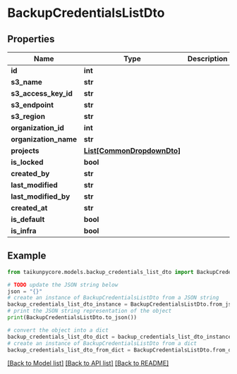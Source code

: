 # BackupCredentialsListDto


## Properties

Name | Type | Description | Notes
------------ | ------------- | ------------- | -------------
**id** | **int** |  | 
**s3_name** | **str** |  | 
**s3_access_key_id** | **str** |  | 
**s3_endpoint** | **str** |  | 
**s3_region** | **str** |  | 
**organization_id** | **int** |  | 
**organization_name** | **str** |  | 
**projects** | [**List[CommonDropdownDto]**](CommonDropdownDto.md) |  | 
**is_locked** | **bool** |  | 
**created_by** | **str** |  | 
**last_modified** | **str** |  | 
**last_modified_by** | **str** |  | 
**created_at** | **str** |  | 
**is_default** | **bool** |  | 
**is_infra** | **bool** |  | 

## Example

```python
from taikunpycore.models.backup_credentials_list_dto import BackupCredentialsListDto

# TODO update the JSON string below
json = "{}"
# create an instance of BackupCredentialsListDto from a JSON string
backup_credentials_list_dto_instance = BackupCredentialsListDto.from_json(json)
# print the JSON string representation of the object
print(BackupCredentialsListDto.to_json())

# convert the object into a dict
backup_credentials_list_dto_dict = backup_credentials_list_dto_instance.to_dict()
# create an instance of BackupCredentialsListDto from a dict
backup_credentials_list_dto_from_dict = BackupCredentialsListDto.from_dict(backup_credentials_list_dto_dict)
```
[[Back to Model list]](../README.md#documentation-for-models) [[Back to API list]](../README.md#documentation-for-api-endpoints) [[Back to README]](../README.md)



